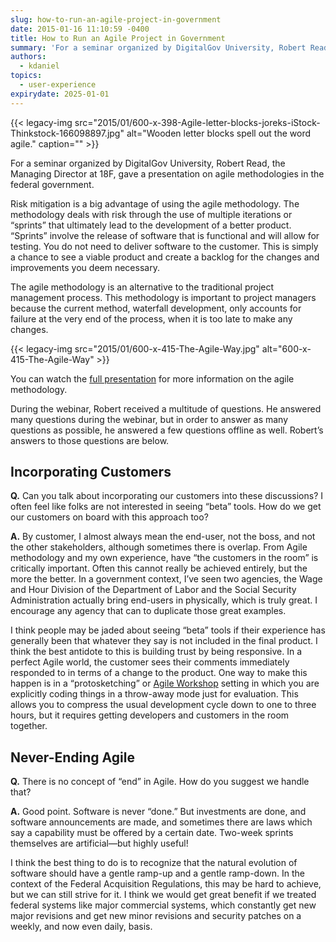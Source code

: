 ```yaml
---
slug: how-to-run-an-agile-project-in-government
date: 2015-01-16 11:10:59 -0400
title: How to Run an Agile Project in Government
summary: 'For a seminar organized by DigitalGov University, Robert Read, the Managing Director at 18F, gave a presentation on agile methodologies in the federal government. Risk mitigation is a big advantage of using the agile methodology. The methodology deals with risk through the use of multiple iterations or &#8220;sprints&#8221; that ultimately lead to the development of'
authors:
  - kdaniel
topics:
  - user-experience
expirydate: 2025-01-01
---
```


{{< legacy-img src="2015/01/600-x-398-Agile-letter-blocks-joreks-iStock-Thinkstock-166098897.jpg" alt="Wooden letter blocks spell out the word agile." caption="" >}} 

For a seminar organized by DigitalGov University, Robert Read, the Managing Director at 18F, gave a presentation on agile methodologies in the federal government.

Risk mitigation is a big advantage of using the agile methodology. The methodology deals with risk through the use of multiple iterations or &#8220;sprints&#8221; that ultimately lead to the development of a better product. &#8220;Sprints&#8221; involve the release of software that is functional and will allow for testing. You do not need to deliver software to the customer. This is simply a chance to see a viable product and create a backlog for the changes and improvements you deem necessary.

The agile methodology is an alternative to the traditional project management process. This methodology is important to project managers because the current method, waterfall development, only accounts for failure at the very end of the process, when it is too late to make any changes.

{{< legacy-img src="2015/01/600-x-415-The-Agile-Way.jpg" alt="600-x-415-The-Agile-Way" >}}

You can watch the [full presentation](https://www.youtube.com/watch?v=FpBjClJTVQ0&feature=youtu.be) for more information on the agile methodology.

During the webinar, Robert received a multitude of questions. He answered many questions during the webinar, but in order to answer as many questions as possible, he answered a few questions offline as well. Robert’s answers to those questions are below.

## Incorporating Customers

**Q.** Can you talk about incorporating our customers into these discussions? I often feel like folks are not interested in seeing &#8220;beta&#8221; tools. How do we get our customers on board with this approach too?

**A.** By customer, I almost always mean the end-user, not the boss, and not the other stakeholders, although sometimes there is overlap. From Agile methodology and my own experience, have “the customers in the room” is critically important. Often this cannot really be achieved entirely, but the more the better. In a government context, I’ve seen two agencies, the Wage and Hour Division of the Department of Labor and the Social Security Administration actually bring end-users in physically, which is truly great. I encourage any agency that can to duplicate those great examples.

I think people may be jaded about seeing “beta” tools if their experience has generally been that whatever they say is not included in the final product. I think the best antidote to this is building trust by being responsive. In a perfect Agile world, the customer sees their comments immediately responded to in terms of a change to the product. One way to make this happen is in a “protosketching” or <a href="https://18f.gsa.gov/2014/10/21/how-to-run-your-own-3-sprint-agile-workshop/" target="_blank">Agile Workshop</a> setting in which you are explicitly coding things in a throw-away mode just for evaluation. This allows you to compress the usual development cycle down to one to three hours, but it requires getting developers and customers in the room together.

## Never-Ending Agile

**Q.** There is no concept of “end” in Agile. How do you suggest we handle that?

**A.** Good point. Software is never “done.” But investments are done, and software announcements are made, and sometimes there are laws which say a capability must be offered by a certain date. Two-week sprints themselves are artificial—but highly useful!

I think the best thing to do is to recognize that the natural evolution of software should have a gentle ramp-up and a gentle ramp-down. In the context of the Federal Acquisition Regulations, this may be hard to achieve, but we can still strive for it. I think we would get great benefit if we treated federal systems like major commercial systems, which constantly get new major revisions and get new minor revisions and security patches on a weekly, and now even daily, basis.